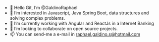 - 👋 Hello Git, I’m @GaldinoRaphael
- 👀 I’m interested in Javascript, Java Spring Boot, data structures and solving complex problems.
- 🌱 I’m currently working with Angular and ReactJs in a Internet Banking
- 💞️ I’m looking to collaborate on open source projects.
- 📫 You can send-me a e-mail in raphael.galdino.s@hotmail.com
